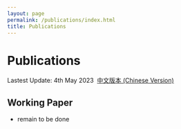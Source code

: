 ```yaml
---
layout: page
permalink: /publications/index.html
title: Publications
---
```


# Publications

Lastest Update: 4th May 2023&nbsp;  [中文版本 (Chinese Version)](https://jinducheng.github.io/publications-zh/)

## Working Paper

- remain to be done
